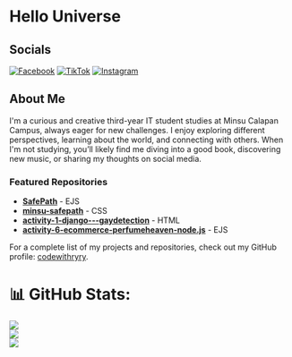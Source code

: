 # Hello Universe

## Socials
[![Facebook](https://img.shields.io/badge/Facebook-%231877F2.svg?style=for-the-badge&logo=facebook&logoColor=white)](https://www.facebook.com/reymelrey.528191/)
[![TikTok](https://img.shields.io/badge/TikTok-%23000000.svg?style=for-the-badge&logo=tiktok&logoColor=white)](https://www.tiktok.com/@betsyoneontg)
[![Instagram](https://img.shields.io/badge/Instagram-%23E4405F.svg?style=for-the-badge&logo=instagram&logoColor=white)](https://www.instagram.com/rreeymel/)

## About Me
I'm a curious and creative third-year IT student studies at Minsu Calapan Campus, always eager for new challenges. I enjoy exploring different perspectives, learning about the world, and connecting with others. When I'm not studying, you’ll likely find me diving into a good book, discovering new music, or sharing my thoughts on social media.

### Featured Repositories
- **[SafePath](https://github.com/codewithryry/SafePath)** - EJS
- **[minsu-safepath](https://github.com/codewithryry/minsu-safepath)** - CSS
- **[activity-1-django---gaydetection](https://github.com/codewithryry/activity-1-django---gaydetection)** - HTML
- **[activity-6-ecommerce-perfumeheaven-node.js](https://github.com/codewithryry/activity-6-ecommerce-perfumeheaven-node.js)** - EJS

For a complete list of my projects and repositories, check out my GitHub profile: [codewithryry](https://github.com/codewithryry).

# 📊 GitHub Stats:
![](https://github-readme-stats.vercel.app/api?username=codewithryry&theme=dark&hide_border=false&include_all_commits=false&count_private=false)<br/>
![](https://github-readme-streak-stats.herokuapp.com/?user=codewithryry&theme=dark&hide_border=false)<br/>
![](https://github-readme-stats.vercel.app/api/top-langs/?username=codewithryry&theme=dark&hide_border=false&include_all_commits=false&count_private=false&layout=compact)


